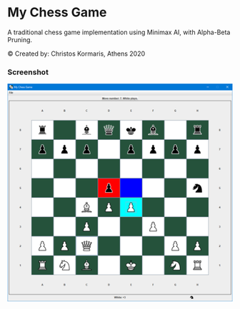 # My Chess Game #

A traditional chess game implementation using Minimax AI, with Alpha-Beta Pruning. 

© Created by: Christos Kormaris, Athens 2020


### Screenshot

![screenshot](/screenshots/MyChessGame.png)
